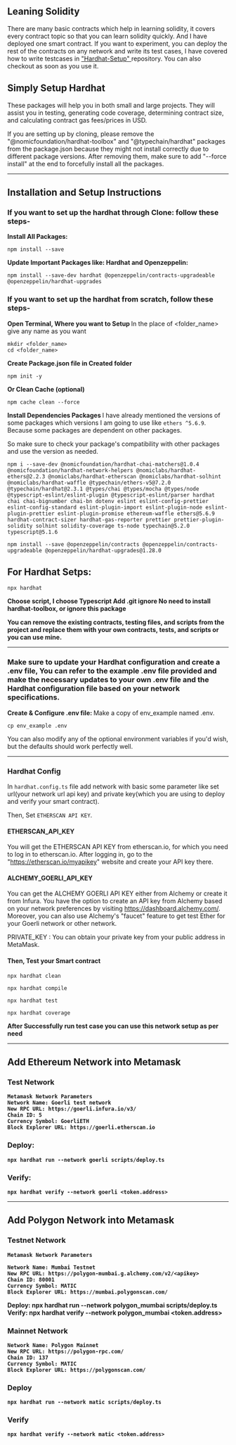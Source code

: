 ## Leaning Solidity

There are many basic contracts which help in learning solidity, it covers every contract topic so that you can learn solidity quickly. And I have deployed one smart contract. If you want to experiment, you can deploy the rest of the contracts on any network and write its test cases, I have covered how to write testcases in <a target="_blank" href="https://github.com/prashantyadav008"> "Hardhat-Setup" </a> repository. You can also checkout as soon as you use it.

## Simply Setup Hardhat

These packages will help you in both small and large projects. They will assist you in testing, generating code coverage, determining contract size, and calculating contract gas fees/prices in USD.

If you are setting up by cloning, please remove the "@nomicfoundation/hardhat-toolbox" and "@typechain/hardhat" packages from the package.json because they might not install correctly due to different package versions. After removing them, make sure to add "--force install" at the end to forcefully install all the packages. </p>

---

## Installation and Setup Instructions

### If you want to set up the hardhat through Clone: follow these steps-

<b> Install All Packages: </b>

    npm install --save

<b> Update Important Packages like: Hardhat and Openzeppelin: </b>

    npm install --save-dev hardhat @openzeppelin/contracts-upgradeable @openzeppelin/hardhat-upgrades

### If you want to set up the hardhat from scratch, follow these steps-

<b> Open Terminal, Where you want to Setup </b>
In the place of <folder_name> give any name as you want

    mkdir <folder_name>
    cd <folder_name>

<b> Create Package.json file in Created folder </b>

    npm init -y

<b> Or Clean Cache (optional) </b>

    npm cache clean --force

<b> Install Dependencies Packages </b>
I have already mentioned the versions of some packages which versions I am going to use like `ethers ^5.6.9`. Because some packages are dependent on other packages.

So make sure to check your package's compatibility with other packages and use the version as needed.

    npm i --save-dev @nomicfoundation/hardhat-chai-matchers@1.0.4 @nomicfoundation/hardhat-network-helpers @nomiclabs/hardhat-ethers@2.2.3 @nomiclabs/hardhat-etherscan @nomiclabs/hardhat-solhint @nomiclabs/hardhat-waffle @typechain/ethers-v5@7.2.0 @typechain/hardhat@2.3.1 @types/chai @types/mocha @types/node @typescript-eslint/eslint-plugin @typescript-eslint/parser hardhat chai chai-bignumber chai-bn dotenv eslint eslint-config-prettier eslint-config-standard eslint-plugin-import eslint-plugin-node eslint-plugin-prettier eslint-plugin-promise ethereum-waffle ethers@5.6.9 hardhat-contract-sizer hardhat-gas-reporter prettier prettier-plugin-solidity solhint solidity-coverage ts-node typechain@5.2.0 typescript@5.1.6

    npm install --save @openzeppelin/contracts @openzeppelin/contracts-upgradeable @openzeppelin/hardhat-upgrades@1.28.0

## For Hardhat Setps:

    npx hardhat

<b> Choose script, I choose Typescript </b>
<b> Add .git ignore </b>
<b> No need to install hardhat-toolbox, or ignore this package </b>

<b> You can remove the existing contracts, testing files, and scripts from the project and replace them with your own contracts, tests, and scripts or you can use mine. </b>

---

### Make sure to update your Hardhat configuration and create a .env file, You can refer to the example .env file provided and make the necessary updates to your own .env file and the Hardhat configuration file based on your network specifications.

<b> Create & Configure .env file: </b>
Make a copy of env_example named .env.

    cp env_example .env

You can also modify any of the optional environment variables if you'd wish, but the defaults should work perfectly well.

---

### Hardhat Config

In `hardhat.config.ts` file add network with basic some parameter like set url(your network url api key) and private key(which you are using to deploy and verify your smart contract).

Then, Set `ETHERSCAN API KEY`.

#### ETHERSCAN_API_KEY

You will get the ETHERSCAN API KEY from etherscan.io, for which you need to log in to etherscan.io. After logging in, go to the "https://etherscan.io/myapikey" website and create your API key there.

#### ALCHEMY_GOERLI_API_KEY

You can get the ALCHEMY GOERLI API KEY either from Alchemy or create it from Infura. You have the option to create an API key from Alchemy based on your network preferences by visiting https://dashboard.alchemy.com/. Moreover, you can also use Alchemy's "faucet" feature to get test Ether for your Goerli network or other network.

PRIVATE_KEY : You can obtain your private key from your public address in MetaMask.

#### Then, Test your Smart contract

    npx hardhat clean

    npx hardhat compile

    npx hardhat test

    npx hardhat coverage

<b> After Successfully run test case you can use this network setup as per need <b>

---

## Add Ethereum Network into Metamask

### Test Network

    Metamask Network Parameters
    Network Name: Goerli test network
    New RPC URL: https://goerli.infura.io/v3/
    Chain ID: 5
    Currency Symbol: GoerliETH
    Block Explorer URL: https://goerli.etherscan.io

### Deploy:

    npx hardhat run --network goerli scripts/deploy.ts

### Verify:

    npx hardhat verify --network goerli <token.address>

---

## Add Polygon Network into Metamask

### Testnet Network

    Metamask Network Parameters

    Network Name: Mumbai Testnet
    New RPC URL: https://polygon-mumbai.g.alchemy.com/v2/<apikey>
    Chain ID: 80001
    Currency Symbol: MATIC
    Block Explorer URL: https://mumbai.polygonscan.com/

Deploy: npx hardhat run --network polygon_mumbai scripts/deploy.ts
Verify: npx hardhat verify --network polygon_mumbai <token.address>

### Mainnet Network

    Network Name: Polygon Mainnet
    New RPC URL: https://polygon-rpc.com/
    Chain ID: 137
    Currency Symbol: MATIC
    Block Explorer URL: https://polygonscan.com/

### Deploy

    npx hardhat run --network matic scripts/deploy.ts

### Verify

    npx hardhat verify --network matic <token.address>
